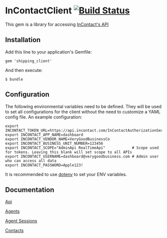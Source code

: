 # InContactClient [![Build Status](https://travis-ci.org/customink/incontact_client.svg?branch=master)](https://travis-ci.org/customink/incontact_client)

This gem is a library for accessing [InContact's API](https://developer.incontact.com/API)


## Installation

Add this line to your application's Gemfile:

    gem 'shipping_client'

And then execute:

    $ bundle

## Configuration

The following environmental variables need to be defined. They will be used to set all configurations for the client
without the need to customize a YAML config file. An example configuration:

    export INCONTACT_TOKEN_URL=https://api.incontact.com/InContactAuthorizationServer/token
    export INCONTACT_APP_NAME=dashboard
    export INCONTACT_VENDOR_NAME=VeryGoodBusinessCo
    export INCONTACT_BUSINESS_UNIT_NUMBER=123456
    export INCONTACT_SCOPE="AdminApi RealTimeApi"            # Scope used for tokens. Leaving this blank will set scope to all APIs
    export INCONTACT_USERNAME=dashboard@verygoodbusiness.com # Admin user who can access all data
    export INCONTACT_PASSWORD=Apple123!

It is recommended to use [dotenv](https://github.com/bkeepers/dotenv) to set
your ENV variables.

## Documentation

[Api](docs/api.md)

[Agents](docs/agents.md)

[Agent Sessions](docs/agent_sessions.md)

[Contacts](docs/contacts.md)

